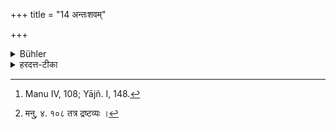 +++
title = "14 अन्तःशवम्"

+++

<details><summary>Bühler</summary>

14. (He shall not study in a village) in which a corpse lies; [^9] 


[^9]:  Manu IV, 108; Yājñ. I, 148.
</details>

<details><summary>हरदत्त-टीका</summary>

## सूत्रम्
[^१] अन्तश्शवम् ॥ १४ ॥  
### टिप्पनी
अन्तश्शवो यत्र ग्रामे तत्र नाध्येयम् । एतेना'न्तश्चाण्डाल'मिति व्याख्यातम् ॥ १४॥  


[^१]: मनु, ४. १०८ तत्र द्रष्टव्यः ।
</details>
